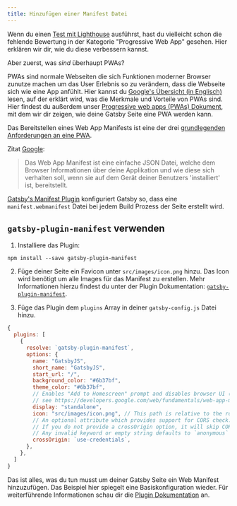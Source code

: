 ```yaml
---
title: Hinzufügen einer Manifest Datei
---
```


Wenn du einen [Test mit Lighthouse](/docs/audit-with-lighthouse/) ausführst, hast du vielleicht schon die fehlende Bewertung in der Kategorie "Progressive Web App" gesehen. Hier erklären wir dir, wie du diese verbessern kannst.

Aber zuerst, was _sind_ überhaupt PWAs?

PWAs sind normale Webseiten die sich Funktionen moderner Browser zunutze machen um das User Erlebnis so zu verändern, dass die Webseite sich wie eine App anfühlt. Hier kannst du [Google's Übersicht (in Englisch)](https://developers.google.com/web/progressive-web-apps/) lesen, auf der erklärt wird, was die Merkmale und Vorteile von PWAs sind. Hier findest du außerdem unser [Progressive web apps (PWAs) Dokument](/docs/progressive-web-app/), mit dem wir dir zeigen, wie deine Gatsby Seite eine PWA werden kann.

Das Bereitstellen eines Web App Manifests ist eine der drei [grundlegenden Anforderungen an eine PWA](https://alistapart.com/article/yes-that-web-project-should-be-a-pwa#section1).

Zitat [Google](https://developers.google.com/web/fundamentals/web-app-manifest/):

> Das Web App Manifest ist eine einfache JSON Datei, welche dem Browser Informationen über deine Applikation und wie diese sich verhalten soll, wenn sie auf dem Gerät deiner Benutzers 'installiert' ist, bereitstellt.

[Gatsby's Manifest Plugin](/packages/gatsby-plugin-manifest/) konfiguriert Gatsby so, dass eine `manifest.webmanifest` Datei bei jedem Build Prozess der Seite erstellt wird.

## `gatsby-plugin-manifest` verwenden

1.  Installiere das Plugin:

```shell
npm install --save gatsby-plugin-manifest
```

2. Füge deiner Seite ein Favicon unter `src/images/icon.png` hinzu. Das Icon wird benötigt um alle Images für das Manifest zu erstellen. Mehr Informationen hierzu findest du unter der Plugin Dokumentation: [`gatsby-plugin-manifest`](https://github.com/gatsbyjs/gatsby/blob/master/packages/gatsby-plugin-manifest/README.md).

3. Füge das Plugin dem `plugins` Array in deiner `gatsby-config.js` Datei hinzu.

```javascript:title=gatsby-config.js
{
  plugins: [
    {
      resolve: `gatsby-plugin-manifest`,
      options: {
        name: "GatsbyJS",
        short_name: "GatsbyJS",
        start_url: "/",
        background_color: "#6b37bf",
        theme_color: "#6b37bf",
        // Enables "Add to Homescreen" prompt and disables browser UI (including back button)
        // see https://developers.google.com/web/fundamentals/web-app-manifest/#display
        display: "standalone",
        icon: "src/images/icon.png", // This path is relative to the root of the site.
        // An optional attribute which provides support for CORS check.
        // If you do not provide a crossOrigin option, it will skip CORS for manifest.
        // Any invalid keyword or empty string defaults to `anonymous`
        crossOrigin: `use-credentials`,
      },
    },
  ]
}
```

Das ist alles, was du tun musst um deiner Gatsby Seite ein Web Manifest hinzuzufügen. Das Beispiel hier spiegelt eine Basiskonfiguration wieder. Für weiterführende Informationen schau dir die [Plugin Dokumentation](/packages/gatsby-plugin-manifest/?=gatsby-plugin-manifest#automatic-mode) an.
